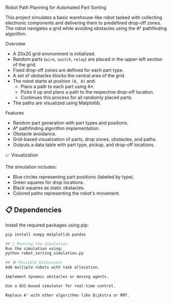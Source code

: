Robot Path Planning for Automated Part Sorting

This project simulates a basic warehouse-like robot tasked with collecting electronic components and delivering them to predefined drop-off zones. The robot navigates a grid while avoiding obstacles using the A* pathfinding algorithm.

 Overview

- A 20x20 grid environment is initialized.
- Random parts (`wire`, `switch`, `relay`) are placed in the upper-left section of the grid.
- Fixed drop-off zones are defined for each part type.
- A set of obstacles blocks the central area of the grid.
- The robot starts at position `(0, 0)` and:
  - Plans a path to each part using A*.
  - Picks it up and plans a path to the respective drop-off location.
  - Continues this process for all randomly placed parts.
- The paths are visualized using Matplotlib.

 Features

- Random part generation with part types and positions.
- A* pathfinding algorithm implementation.
- Obstacle avoidance.
- Grid-based visualization of parts, drop zones, obstacles, and paths.
- Outputs a data table with part type, pickup, and drop-off locations.

 📈 Visualization

The simulation includes:
- Blue circles representing part positions (labeled by type).
- Green squares for drop locations.
- Black squares as static obstacles.
- Colored paths representing the robot's movement.


## 📋 Dependencies

Install the required packages using pip:

```bash
pip install numpy matplotlib pandas

## 🧪 Running the Simulation
Run the simulation using:
python robot_sorting_simulation.py

## 🛠️ Possible Extensions
Add multiple robots with task allocation.

Implement dynamic obstacles or moving agents.

Use a GUI-based simulator for real-time control.

Replace A* with other algorithms like Dijkstra or RRT.


